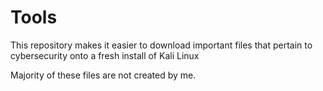 # Tools
This repository makes it easier to download important files that pertain to cybersecurity onto a fresh install of Kali Linux

Majority of these files are not created by me. 

